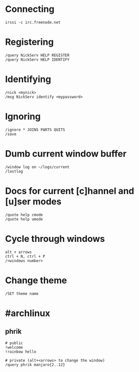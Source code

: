 # Connecting

    irssi -c irc.freenode.net

# Registering

    /query NickServ HELP REGISTER
    /query NickServ HELP IDENTIFY

# Identifying

    /nick <mynick>
    /msg NickServ identify <mypassword>

# Ignoring

    /ignore * JOINS PARTS QUITS
    /save

# Dumb current window buffer

    /window log on ~/logs/current
    /lastlog

# Docs for current [c]hannel and [u]ser modes

    /quote help cmode
    /quote help umode

# Cycle through windows

    alt + arrows
    ctrl + N, ctrl + P
    /<windows number>

# Change theme

    /SET theme name

# #archlinux

## phrik

    # public
    !welcome
    !rainbow hello

    # private (alt+<arrows> to change the window)
    /query phrik manjaro{2..12}

